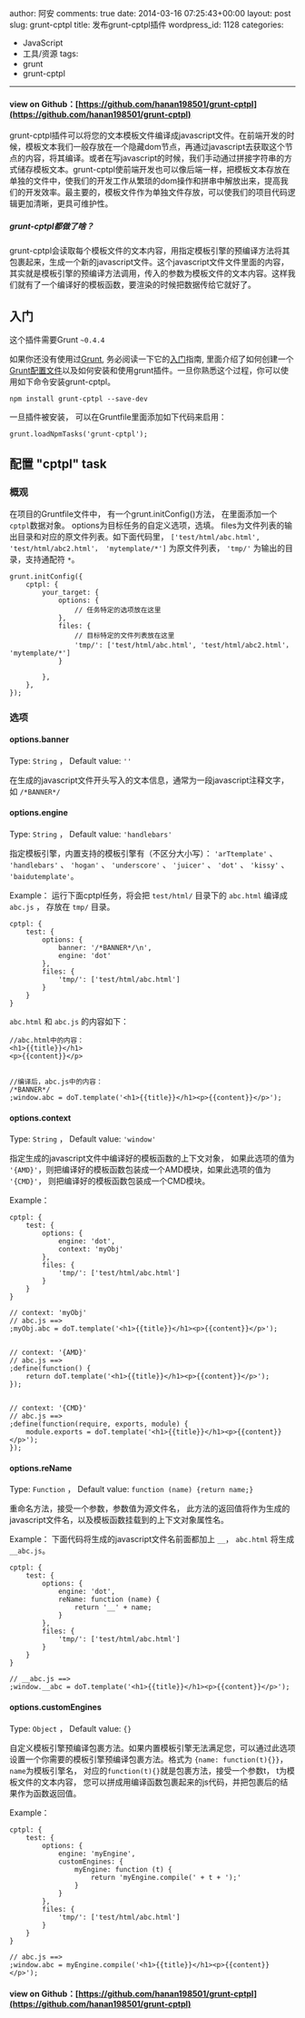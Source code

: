 author: 阿安
comments: true
date: 2014-03-16 07:25:43+00:00
layout: post
slug: grunt-cptpl
title: 发布grunt-cptpl插件
wordpress_id: 1128
categories:
- JavaScript
- 工具/资源
tags:
- grunt
- grunt-cptpl
---

#### view on Github：[https://github.com/hanan198501/grunt-cptpl](https://github.com/hanan198501/grunt-cptpl)





grunt-cptpl插件可以将您的文本模板文件编译成javascript文件。在前端开发的时候，模板文本我们一般存放在一个隐藏dom节点，再通过javascript去获取这个节点的内容，将其编译。或者在写javascript的时候，我们手动通过拼接字符串的方式储存模板文本。grunt-cptpl使前端开发也可以像后端一样，把模板文本存放在单独的文件中，使我们的开发工作从繁琐的dom操作和拼串中解放出来，提高我们的开发效率。最主要的，模板文件作为单独文件存放，可以使我们的项目代码逻辑更加清晰，更具可维护性。





##### grunt-cptpl都做了啥？





grunt-cptpl会读取每个模板文件的文本内容，用指定模板引擎的预编译方法将其包裹起来，生成一个新的javascript文件。这个javascript文件文件里面的内容，其实就是模板引擎的预编译方法调用，传入的参数为模板文件的文本内容。这样我们就有了一个编译好的模板函数，要渲染的时候把数据传给它就好了。



<!-- more -->



## 入门





这个插件需要Grunt `~0.4.4`





如果你还没有使用过[Grunt](http://gruntjs.com/), 务必阅读一下它的[入门](http://gruntjs.com/getting-started)指南, 里面介绍了如何创建一个[Grunt配置文件](http://gruntjs.com/sample-gruntfile)以及如何安装和使用grunt插件。一旦你熟悉这个过程，你可以使用如下命令安装grunt-cptpl。




    
    npm install grunt-cptpl --save-dev
    





一旦插件被安装， 可以在Gruntfile里面添加如下代码来启用：




    
    grunt.loadNpmTasks('grunt-cptpl');
    





## 配置 "cptpl" task





### 概观





在项目的Gruntfile文件中， 有一个grunt.initConfig()方法， 在里面添加一个`cptpl`数据对象。 options为目标任务的自定义选项，选填。 files为文件列表的输出目录和对应的原文件列表。如下面代码里， `['test/html/abc.html', 'test/html/abc2.html'， 'mytemplate/*']` 为原文件列表， `'tmp/'` 为输出的目录，支持通配符 `*`。





    grunt.initConfig({
        cptpl: {
            your_target: {
                options: {
                    // 任务特定的选项放在这里
                },
                files: {
                    // 目标特定的文件列表放在这里
                    'tmp/': ['test/html/abc.html', 'test/html/abc2.html'， 'mytemplate/*']
                }

            },
        },
    });







### 选项





#### options.banner





Type: `String` ， Default value: `''`





在生成的javascript文件开头写入的文本信息，通常为一段javascript注释文字，如 `/*BANNER*/`





#### options.engine





Type: `String` ， Default value: `'handlebars'`





指定模板引擎，内置支持的模板引擎有（不区分大小写）： `'arTtemplate'` 、 `'handlebars'` 、 `'hogan'` 、 `'underscore'` 、 `'juicer'` 、 `'dot'` 、 `'kissy'` 、 `'baidutemplate'`。





Example： 运行下面cptpl任务，将会把 `test/html/` 目录下的 `abc.html` 编译成 `abc.js` ， 存放在 `tmp/` 目录。





    cptpl: {
        test: {
            options: {
                banner: '/*BANNER*/\n',
                engine: 'dot'
            },
            files: {
                'tmp/': ['test/html/abc.html']
            }
        }
    }







`abc.html` 和 `abc.js` 的内容如下：





    //abc.html中的内容：
    <h1>{{title}}</h1>
    <p>{{content}}</p>


    //编译后，abc.js中的内容：
    /*BANNER*/
    ;window.abc = doT.template('<h1>{{title}}</h1><p>{{content}}</p>');







#### options.context





Type: `String` ， Default value: `'window'`





指定生成的javascript文件中编译好的模板函数的上下文对象， 如果此选项的值为 `'{AMD}'`，则把编译好的模板函数包装成一个AMD模块，如果此选项的值为 `'{CMD}'`， 则把编译好的模板函数包装成一个CMD模块。





Example：





    cptpl: {
        test: {
            options: {
                engine: 'dot',
                context: 'myObj'
            },
            files: {
                'tmp/': ['test/html/abc.html']
            }
        }
    }

    // context: 'myObj'
    // abc.js ==>
    ;myObj.abc = doT.template('<h1>{{title}}</h1><p>{{content}}</p>');


    // context: '{AMD}'
    // abc.js ==>
    ;define(function() {
        return doT.template('<h1>{{title}}</h1><p>{{content}}</p>');
    });


    // context: '{CMD}'
    // abc.js ==>
    ;define(function(require, exports, module) {
        module.exports = doT.template('<h1>{{title}}</h1><p>{{content}}</p>');
    });







#### options.reName





Type: `Function` ， Default value: `function (name) {return name;}`





重命名方法，接受一个参数，参数值为源文件名， 此方法的返回值将作为生成的javascript文件名，以及模板函数挂载到的上下文对象属性名。





Example： 下面代码将生成的javascript文件名前面都加上 `__`， `abc.html` 将生成 `__abc.js`。





    cptpl: {
        test: {
            options: {
                engine: 'dot',
                reName: function (name) {
                    return '__' + name;
                }
            },
            files: {
                'tmp/': ['test/html/abc.html']
            }
        }
    }

    // __abc.js ==>
    ;window.__abc = doT.template('<h1>{{title}}</h1><p>{{content}}</p>');







#### options.customEngines





Type: `Object` ， Default value: `{}`





自定义模板引擎预编译包裹方法。如果内置模板引擎无法满足您，可以通过此选项设置一个你需要的模板引擎预编译包裹方法。格式为 `{name: function(t){}}`， `name`为模板引擎名， 对应的`function(t){}`就是包裹方法，接受一个参数t， t为模板文件的文本内容， 您可以拼成用编译函数包裹起来的js代码，并把包裹后的结果作为函数返回值。





Example：





    cptpl: {
        test: {
            options: {
                engine: 'myEngine',
                customEngines: {
                    myEngine: function (t) {
                        return 'myEngine.compile(' + t + ');'
                    }
                }
            },
            files: {
                'tmp/': ['test/html/abc.html']
            }
        }
    }

    // abc.js ==>
    ;window.abc = myEngine.compile('<h1>{{title}}</h1><p>{{content}}</p>');







#### view on Github：[https://github.com/hanan198501/grunt-cptpl](https://github.com/hanan198501/grunt-cptpl)



